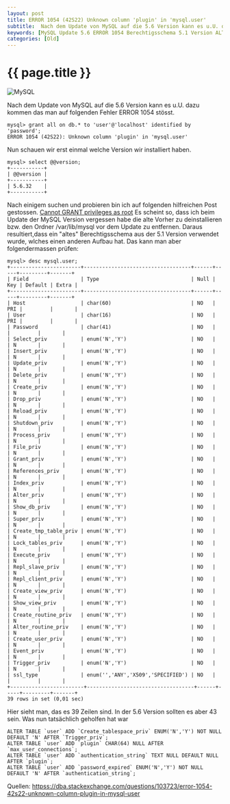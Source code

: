 ```yaml
---
layout: post
title: ERROR 1054 (42S22) Unknown column 'plugin' in 'mysql.user'
subtitle:  Nach dem Update von MySQL auf die 5.6 Version kann es u.U. dazu kommen das man auf folgenden Fehler ERROR 1054 stösst.
keywords: [MySQL Update 5.6 ERROR 1054 Berechtigsschema 5.1 Version ALTER TABLE]
categories: [Old]
---
```

# {{ page.title }}

![MySQL](../../img/MySQL_logo_small.webp)


Nach dem Update von MySQL auf die 5.6 Version kann es u.U. dazu kommen das man auf folgenden Fehler ERROR 1054 stösst.

```
mysql> grant all on db.* to 'user'@'localhost' identified by 'password';
ERROR 1054 (42S22): Unknown column 'plugin' in 'mysql.user'
```

Nun schauen wir erst einmal welche Version wir installiert haben.

```
mysql> select @@version;
+-----------+
| @@version |
+-----------+
| 5.6.32    |
+-----------+
```

Nach einigem suchen und probieren bin ich auf folgenden hilfreichen Post gestossen. [Cannot GRANT privileges as root](https://dba.stackexchange.com/questions/103723/error-1054-42s22-unknown-column-plugin-in-mysql-user) Es scheint so, dass ich beim Update der MySQL Version vergessen habe die alte Vorher zu deinstallieren bzw. den Ordner /var/lib/mysql vor dem Update zu entfernen. Daraus resultiert,dass ein "altes" Berechtigsschema aus der 5.1 Version verwendet wurde, wlches einen anderen Aufbau hat. Das kann man aber folgendermassen prüfen:

```
mysql> desc mysql.user;
+-----------------------+-----------------------------------+------+-----+---------+-------+
| Field                 | Type                              | Null | Key | Default | Extra |
+-----------------------+-----------------------------------+------+-----+---------+-------+
| Host                  | char(60)                          | NO   | PRI |         |       |
| User                  | char(16)                          | NO   | PRI |         |       |
| Password              | char(41)                          | NO   |     |         |       |
| Select_priv           | enum('N','Y')                     | NO   |     | N       |       |
| Insert_priv           | enum('N','Y')                     | NO   |     | N       |       |
| Update_priv           | enum('N','Y')                     | NO   |     | N       |       |
| Delete_priv           | enum('N','Y')                     | NO   |     | N       |       |
| Create_priv           | enum('N','Y')                     | NO   |     | N       |       |
| Drop_priv             | enum('N','Y')                     | NO   |     | N       |       |
| Reload_priv           | enum('N','Y')                     | NO   |     | N       |       |
| Shutdown_priv         | enum('N','Y')                     | NO   |     | N       |       |
| Process_priv          | enum('N','Y')                     | NO   |     | N       |       |
| File_priv             | enum('N','Y')                     | NO   |     | N       |       |
| Grant_priv            | enum('N','Y')                     | NO   |     | N       |       |
| References_priv       | enum('N','Y')                     | NO   |     | N       |       |
| Index_priv            | enum('N','Y')                     | NO   |     | N       |       |
| Alter_priv            | enum('N','Y')                     | NO   |     | N       |       |
| Show_db_priv          | enum('N','Y')                     | NO   |     | N       |       |
| Super_priv            | enum('N','Y')                     | NO   |     | N       |       |
| Create_tmp_table_priv | enum('N','Y')                     | NO   |     | N       |       |
| Lock_tables_priv      | enum('N','Y')                     | NO   |     | N       |       |
| Execute_priv          | enum('N','Y')                     | NO   |     | N       |       |
| Repl_slave_priv       | enum('N','Y')                     | NO   |     | N       |       |
| Repl_client_priv      | enum('N','Y')                     | NO   |     | N       |       |
| Create_view_priv      | enum('N','Y')                     | NO   |     | N       |       |
| Show_view_priv        | enum('N','Y')                     | NO   |     | N       |       |
| Create_routine_priv   | enum('N','Y')                     | NO   |     | N       |       |
| Alter_routine_priv    | enum('N','Y')                     | NO   |     | N       |       |
| Create_user_priv      | enum('N','Y')                     | NO   |     | N       |       |
| Event_priv            | enum('N','Y')                     | NO   |     | N       |       |
| Trigger_priv          | enum('N','Y')                     | NO   |     | N       |       |
| ssl_type              | enum('','ANY','X509','SPECIFIED') | NO   |     |         |       |
+------------------------+-----------------------------------+------+-----+---------+-------+
39 rows in set (0,01 sec)
```

Hier sieht man, das es 39 Zeilen sind. In der 5.6 Version sollten es aber 43 sein. Was nun tatsächlich geholfen hat war

```
ALTER TABLE `user` ADD `Create_tablespace_priv` ENUM('N','Y') NOT NULL DEFAULT 'N' AFTER `Trigger_priv`;
ALTER TABLE `user` ADD `plugin` CHAR(64) NULL AFTER `max_user_connections`;
ALTER TABLE `user` ADD `authentication_string` TEXT NULL DEFAULT NULL AFTER `plugin`;
ALTER TABLE `user` ADD `password_expired` ENUM('N','Y') NOT NULL DEFAULT 'N' AFTER `authentication_string`;
```

Quellen: [httpss://dba.stackexchange.com/questions/103723/error-1054-42s22-unknown-column-plugin-in-mysql-user](httpss://dba.stackexchange.com/questions/103723/error-1054-42s22-unknown-column-plugin-in-mysql-userhttps://dba.stackexchange.com/questions/103723/error-1054-42s22-unknown-column-plugin-in-mysql-user)
